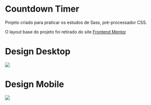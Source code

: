 # Countdown Timer
Projeto criado para praticar os estudos de Sass, pré-processador CSS.

O layout base do projeto foi retirado do site [Frontend Mentor](https://www.frontendmentor.io/challenges/launch-countdown-timer-N0XkGfyz-)

# Design Desktop
![](https://res.cloudinary.com/dz209s6jk/image/upload/v1607616391/Challenges/cqs8urpg9sr4ufvyiw7n.jpg)

# Design Mobile
![](https://res.cloudinary.com/dz209s6jk/image/upload/v1607616391/Challenges/eq6e9nvs1ny70gbpk2bq.jpg)
